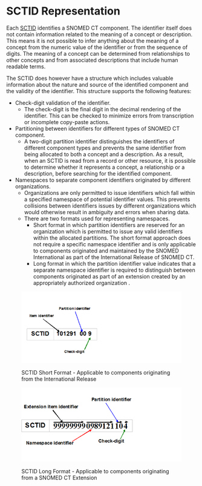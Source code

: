 # SCTID Representation

Each [SCTID](../appendices/appendix-b.-specification-reference-information/s/sctid-data-type.md) identifies a SNOMED CT component. The identifier itself does not contain information related to the meaning of a concept or description. This means it is not possible to infer anything about the meaning of a concept from the numeric value of the identifier or from the sequence of digits. The meaning of a concept can be determined from relationships to other concepts and from associated descriptions that include human readable terms.

The SCTID does however have a structure which includes valuable information about the nature and source of the identified component and the validity of the identifier. This structure supports the following features:

* Check-digit validation of the identifier.
  * The check-digit is the final digit in the decimal rendering of the identifier. This can be checked to minimize errors from transcription or incomplete copy-paste actions.
* Partitioning between identifiers for different types of SNOMED CT component.
  * A two-digit partition identifier distinguishes the identifiers of different component types and prevents the same identifier from being allocated to both a concept and a description. As a result, when an SCTID is read from a record or other resource, it is possible to determine whether it represents a concept, a relationship or a description, before searching for the identified component.
* Namespaces to separate component identifiers originated by different organizations.
  * Organizations are only permitted to issue identifiers which fall within a specified namespace of potential identifier values. This prevents collisions between identifiers issues by different organizations which would otherwise result in ambiguity and errors when sharing data.
  * There are two formats used for representing namespaces.
    * Short format in which partition identifiers are reserved for an organization which is permitted to issue any valid identifiers within the allocated partitions. The short format approach does not require a specific namespace identifier and is only applicable to components originated and maintained by the SNOMED International as part of the International Release of SNOMED CT.
    * Long format in which the partition identifier value indicates that a separate namespace identifier is required to distinguish between components originated as part of an extension created by an appropriately authorized organization .

<figure><img src="../images/33490094.png" alt=""><figcaption><p>SCTID Short Format - Applicable to components originating from the International Release</p></figcaption></figure>

<figure><img src="../images/33490093.png" alt=""><figcaption><p>SCTID Long Format - Applicable to components originating from a SNOMED CT Extension</p></figcaption></figure>
